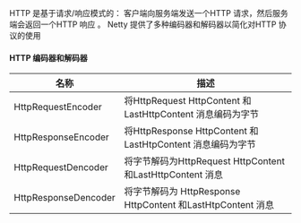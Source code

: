 HTTP 是基于请求/响应模式的： 客户端向服务端发送一个HTTP 请求，然后服务端会返回一个HTTP 响应 。 Netty 提供了多种编码器和解码器以简化对HTTP 协议的使用

#### HTTP 编码器和解码器

| 名称                 | 描述                                                         |
| -------------------- | ------------------------------------------------------------ |
| HttpRequestEncoder   | 将HttpRequest HttpContent 和LastHttpContent 消息编码为字节   |
| HttpResponseEncoder  | 将HttpResponse HttpContent 和LastHtpContent 消息编码为字节   |
| HttpRequestDencoder  | 将字节解码为HttpRequest HttpContent 和LastHttpContent 消息   |
| HttpResponseDencoder | 将字节解码为 HttpResponse HttpContent 和LastHtpContent  消息 |


